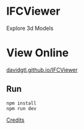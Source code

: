 # IFCViewer
Explore 3d Models

# View Online
[davidgtl.github.io/IFCViewer](https://davidgtl.github.io/IFCViewer/)

## Run
    npm install
    npm run dev

[Credits](CREDITS.md)
